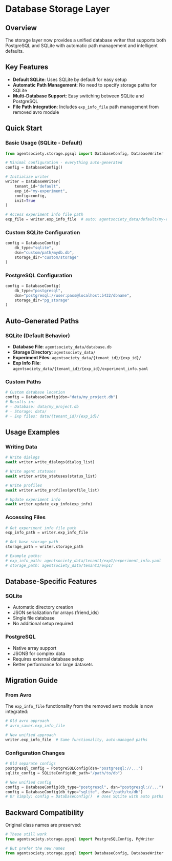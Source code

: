 # Database Storage Layer

## Overview

The storage layer now provides a unified database writer that supports both PostgreSQL and SQLite with automatic path management and intelligent defaults.

## Key Features

- **Default SQLite**: Uses SQLite by default for easy setup
- **Automatic Path Management**: No need to specify storage paths for SQLite
- **Multi-Database Support**: Easy switching between SQLite and PostgreSQL
- **File Path Integration**: Includes `exp_info_file` path management from removed avro module

## Quick Start

### Basic Usage (SQLite - Default)

```python
from agentsociety.storage.pgsql import DatabaseConfig, DatabaseWriter

# Minimal configuration - everything auto-generated
config = DatabaseConfig()

# Initialize writer
writer = DatabaseWriter(
    tenant_id="default", 
    exp_id="my-experiment", 
    config=config, 
    init=True
)

# Access experiment info file path
exp_file = writer.exp_info_file  # auto: agentsociety_data/default/my-experiment/experiment_info.yaml
```

### Custom SQLite Configuration

```python
config = DatabaseConfig(
    db_type="sqlite",
    dsn="custom/path/mydb.db",
    storage_dir="custom/storage"
)
```

### PostgreSQL Configuration

```python
config = DatabaseConfig(
    db_type="postgresql",
    dsn="postgresql://user:pass@localhost:5432/dbname",
    storage_dir="pg_storage"
)
```

## Auto-Generated Paths

### SQLite (Default Behavior)
- **Database File**: `agentsociety_data/database.db`
- **Storage Directory**: `agentsociety_data/`
- **Experiment Files**: `agentsociety_data/{tenant_id}/{exp_id}/`
- **Exp Info File**: `agentsociety_data/{tenant_id}/{exp_id}/experiment_info.yaml`

### Custom Paths
```python
# Custom database location
config = DatabaseConfig(dsn="data/my_project.db")
# Results in:
# - Database: data/my_project.db
# - Storage: data/
# - Exp files: data/{tenant_id}/{exp_id}/
```

## Usage Examples

### Writing Data

```python
# Write dialogs
await writer.write_dialogs(dialog_list)

# Write agent statuses
await writer.write_statuses(status_list)

# Write profiles
await writer.write_profiles(profile_list)

# Update experiment info
await writer.update_exp_info(exp_info)
```

### Accessing Files

```python
# Get experiment info file path
exp_info_path = writer.exp_info_file

# Get base storage path
storage_path = writer.storage_path

# Example paths:
# exp_info_path: agentsociety_data/tenant1/exp1/experiment_info.yaml
# storage_path: agentsociety_data/tenant1/exp1/
```

## Database-Specific Features

### SQLite
- Automatic directory creation
- JSON serialization for arrays (friend_ids)
- Single file database
- No additional setup required

### PostgreSQL
- Native array support
- JSONB for complex data
- Requires external database setup
- Better performance for large datasets

## Migration Guide

### From Avro
The `exp_info_file` functionality from the removed avro module is now integrated:

```python
# Old avro approach
# avro_saver.exp_info_file

# New unified approach
writer.exp_info_file  # Same functionality, auto-managed paths
```

### Configuration Changes

```python
# Old separate configs
postgresql_config = PostgreSQLConfig(dsn="postgresql://...")
sqlite_config = SQLiteConfig(db_path="/path/to/db")

# New unified config
config = DatabaseConfig(db_type="postgresql", dsn="postgresql://...")
config = DatabaseConfig(db_type="sqlite", dsn="/path/to/db")
# Or simply: config = DatabaseConfig()  # Uses SQLite with auto paths
```

## Backward Compatibility

Original class names are preserved:

```python
# These still work
from agentsociety.storage.pgsql import PostgreSQLConfig, PgWriter

# But prefer the new names
from agentsociety.storage.pgsql import DatabaseConfig, DatabaseWriter
``` 